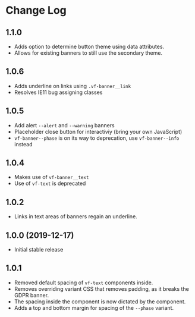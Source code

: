 # Change Log

## 1.1.0

* Adds option to determine button theme using data attributes.
* Allows for existing banners to still use the secondary theme.

## 1.0.6

* Adds underline on links using `.vf-banner__link`
* Resolves IE11 bug assigning classes

## 1.0.5

* Add alert `--alert` and `--warning` banners
* Placeholder close button for interactiviy (bring your own JavaScript)
* `vf-banner--phase` is on its way to deprecation, use `vf-banner--info` instead

## 1.0.4

* Makes use of `vf-banner__text`
* Use of `vf-text` is deprecated

## 1.0.2

* Links in text areas of banners regain an underline.

## 1.0.0 (2019-12-17)

* Initial stable release

## 1.0.1

* Removed default spacing of `vf-text` components inside.
* Removes overriding variant CSS that removes padding, as it breaks the GDPR banner.
* The spacing inside the component is now dictated by the component.
* Adds a top and bottom margin for spacing of the `--phase` variant.
